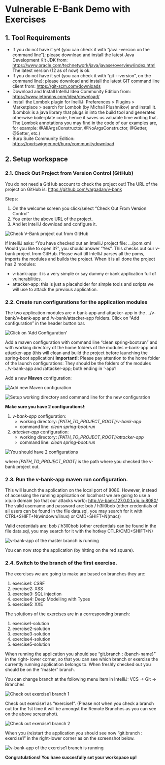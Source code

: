 # Vulnerable E-Bank Demo with Exercises

## 1. Tool Requirements

*	If you do not have it yet (you can check it with “java -version on the command line”); please download and install the latest Java Development Kit JDK from:
https://www.oracle.com/technetwork/java/javase/overview/index.html
The latest version (12 as of now) is ok.
*	If you do not have it yet (you can check it with “git --version”, on the command line);
please download and install the latest GIT command line client from:
https://git-scm.com/downloads 
*	Download and Install IntelliJ Idea Community Edition from: https://www.jetbrains.com/idea/download/
*	Install the Lombok plugin for InelliJ:
Preferences > Plugins > Marketplace > search for Lombok (by Michail Plushnikov) and install it. 
(Lombok is a java library that plugs in into the build tool and generates otherwise boilerplate code, hence it saves us valuable time writing that. 
The Lombok annotations you may find in the code of our examples are, for example: @AllArgsConstructor, @NoArgsConstructor, @Getter, @Setter, etc.)
*	Burp Suite Community Edition: https://portswigger.net/burp/communitydownload


## 2. Setup workspace

### 2.1. Check Out Project from Version Control (GitHub)

You do not need a GitHub account to check the project out!
The URL of the project on GitHub is: https://github.com/vargadan/v-bank 

Steps:
   1. On the welcome screen you click/select “Check Out From Version Control”
   1. You enter the above URL of the project.
   1. And let IntelliJ download and configure it. 
  
![Check V-Bank project out from GitHub](doc/images/ProjectSetup1.png "Check V-Bank project out from GitHub")

If IntelliJ asks: “You have checked out an IntelliJ project file: …/pom.xml
Would you like to open it?”, you should answer “Yes”.
This checks out our v-bank project from GitHub.
Please wait till IntelliJ parses all the poms, imports the modules and builds the project. 
When it is all done the project has 2 modules:
*	v-bank-app: it is a very simple or say dummy e-bank application full of vulnerabilities.
*	attacker-app: this is just a placeholder for simple tools and scripts we will use to attack the previous application.

### 2.2. Create run configurations for the application modules 

The two application modules are v-bank-app and attacker-app in the …/v-bank/v-bank-app and /v-bank/attacker-app folders.
Click on “Add configuration” in the header button bar.

![Click on 'Add Configuration'](doc/images/ProjectSetup2.png "Click on 'Add Configuration'")

Add a maven configuration with command line “clean spring-boot:run” and with working directory of the home folders of the modules v-bank-app and attacker-app
(this will clean and build the project before launching the spring-boot application)
__Important!__: Please pay attention to the home folder of the launch configurations: They should be the folders of the modules ../v-bank-app and /attacker-app; both ending in ‘-app’!

Add a new __Maven__ configuration:

![Add new Maven configuration](doc/images/ProjectSetup3.png "Add new Maven configuration")

![Setup working directory and command line for the new configuration](doc/images/ProjectSetup4.png "Setup working directory and command line for the new configuration")

__Make sure you have 2 configurations!__:

1. _v-bank-app_ configuration:
   * working directory: _[PATH_TO_PROJECT_ROOT]/v-bank-app_
   * command line:      _clean spring-boot:run_ 
1. _attacker-app_ configuration:
   * working directory: _[PATH_TO_PROJECT_ROOT]/attacker-app_
   * command line:      _clean spring-boot:run_

![You should have 2 configurations](doc/images/ProjectSetup4_2.png "You should have 2 configurations")
  
where _[PATH_TO_PROJECT_ROOT]_ is the path where you checked the v-bank project out.
  
### 2.3. Run the v-bank-app maven run configuration.

This will launch the application on the local port of 8080. However, instead of accessing the running application on localhost we are going to use a xip.io domain (so that our attacks work):
http://v-bank.127.0.0.1.xip.io:8080/
The valid username and password are: bob / h3ll0bob 
(other credentials of all users can be found in the file data.sql, 
you may search for it with CTRL+SHIFT+N(windown/linux) or CMD+SHIFT+N(mac))
 
Valid credentials are: bob / h3ll0bob 
(other credentials can be found in the file data.sql, you may search for it with the hotkey CTLR/CMD+SHIFT+N)

![v-bank-app of the master branch is running](doc/images/ProjectSetup5.png "v-bank-app of the master branch is running")

You can now stop the application (by hitting on the red square).

### 2.4. Switch to the branch of the first exercise.

The exercises we are going to make are based on branches they are:
1. exercise1: CSRF
1. exercise2: XSS
1. exercise3: SQL injection
1. exercise4: Deep Modelling with Types
1. exercise5: XXE 

The solutions of the exercises are in a corresponding branch:
1. exercise1-solution
1. exercise2-solution
1. exercise3-solution
1. exercise4-solution
1. exercise5-solution

When running the application you should see “git.branch : {banch-name}” in the right- lower corner, so that you can see which branch or exercise the currently running application belongs to. 
When freshly checked out you should be on the “master” branch.

You can change branch at the following menu item in IntelliJ: VCS -> Git -> Branches

![Check out exercise1 branch 1](doc/images/ProjectSetup6.png "Check out exercise1 branch 1")

Check out exercise1 as “exercise1”. (Please not when you check a branch out for the 1st time it will be amongst the Remote Branches as you can see on the above screenshot). 

![Check out exercise1 branch 2](doc/images/ProjectSetup7.png "Check out exercise1 branch 2")

When you (re)start the application you should see now “git.branch : exercise1” in the right-lower corner as on the screenshot below. 

![v-bank-app of the exercise1 branch is running](doc/images/ProjectSetup8.png "v-bank-app of the exercise1 branch is running")

__Congratulations! You have succesfully set your workspace up!__